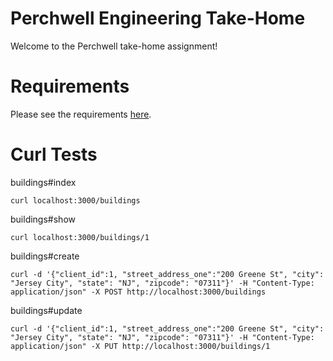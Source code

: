 # Perchwell Engineering Take-Home

Welcome to the Perchwell take-home assignment!

# Requirements

Please see the requirements [here](https://github.com/RivingtonHoldings/engineering_take_home/blob/main/REQUIREMENTS.md).

# Curl Tests

buildings#index
```
curl localhost:3000/buildings
```
buildings#show
```
curl localhost:3000/buildings/1
```
buildings#create
```
curl -d '{"client_id":1, "street_address_one":"200 Greene St", "city": "Jersey City", "state": "NJ", "zipcode": "07311"}' -H "Content-Type: application/json" -X POST http://localhost:3000/buildings
```

buildings#update
```
curl -d '{"client_id":1, "street_address_one":"200 Greene St", "city": "Jersey City", "state": "NJ", "zipcode": "07311"}' -H "Content-Type: application/json" -X PUT http://localhost:3000/buildings/1
```

